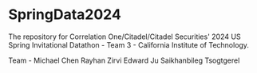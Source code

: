# SpringData2024
The repository for Correlation One/Citadel/Citadel Securities' 2024 US Spring Invitational Datathon - Team 3 - California Institute of Technology.

Team -
Michael Chen
Rayhan Zirvi
Edward Ju
Saikhanbileg Tsogtgerel
